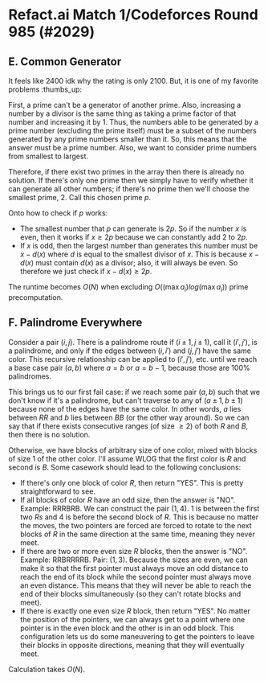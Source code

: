 # Refact.ai Match 1/Codeforces Round 985 (#2029)

## E. Common Generator
It feels like $2400$ idk why the rating is only $2100$. But, it is one of my favorite problems :thumbs_up:

First, a prime can't be a generator of another prime. Also, increasing a number by a divisor is the same thing as taking a prime factor of that number and increasing it by $1$. Thus, the numbers able to be generated by a prime number (excluding the prime itself) must be a subset of the numbers generated by any prime numbers smaller than it. So, this means that the answer must be a prime number. Also, we want to consider prime numbers from smallest to largest.

Therefore, if there exist two primes in the array then there is already no solution. If there's only one prime then we simply have to verify whether it can generate all other numbers; if there's no prime then we'll choose the smallest prime, $2$. Call this chosen prime $p$.

Onto how to check if $p$ works:
 - The smallest number that $p$ can generate is $2p$. So if the number $x$ is even, then it works if $x\ge{2p}$ because we can constantly add $2$ to $2p$.
 - If $x$ is odd, then the largest number than generates this number must be $x-d(x)$ where $d$ is equal to the smallest divisor of $x$. This is because $x-d(x)$ must contain $d(x)$ as a divisor; also, it will always be even. So therefore we just check if $x-d(x)\ge{2p}$.

The runtime becomes $O(N)$ when excluding $O((\max{a_i})log(\max{a_i}))$ prime precomputation.

## F. Palindrome Everywhere
Consider a pair $(i,j)$. There is a palindrome route if $(i\pm{1},j\pm{1})$, call it $(i',j')$, is a palindrome, and only if the edges between $(i,i')$ and $(j,j')$ have the same color. This recursive relationship can be applied to $(i',j')$, etc. until we reach a base case pair $(a,b)$ where $a=b$ or $a=b-1$, because those are 100% palindromes. 

This brings us to our first fail case: if we reach some pair $(a,b)$ such that we don't know if it's a palindrome, but can't traverse to any of $(a\pm{1},b\pm{1})$ because none of the edges have the same color. In other words, $a$ lies between $RR$ and $b$ lies between $BB$ (or the other way around). So we can say that if there exists consecutive ranges (of size $\ge{2}$) of both $R$ and $B$, then there is no solution.

Otherwise, we have blocks of arbitrary size of one color, mixed with blocks of size $1$ of the other color. I'll assume WLOG that the first color is $R$ and second is $B$. Some casework should lead to the following conclusions:
 - If there's only one block of color $R$, then return "YES". This is pretty straightforward to see.
 - If all blocks of color $R$ have an odd size, then the answer is "NO". Example: RRRBRB. We can construct the pair $(1,4)$. $1$ is between the first two $Rs$ and $4$ is before the second block of $R$. This is because no matter the moves, the two pointers are forced are forced to rotate to the next blocks of $R$ in the same direction at the same time, meaning they never meet.
 - If there are two or more even size $R$ blocks, then the answer is "NO". Example: RRBRRRRB. Pair: $(1,3)$. Because the sizes are even, we can make it so that the first pointer must always move an odd distance to reach the end of its block while the second pointer must always move an even distance. This means that they will never be able to reach the end of their blocks simultaneously (so they can't rotate blocks and meet).
 - If there is exactly one even size $R$ block, then return "YES". No matter the position of the pointers, we can always get to a point where one pointer is in the even block and the other is in an odd block. This configuration lets us do some maneuvering to get the pointers to leave their blocks in opposite directions, meaning that they will eventually meet.

Calculation takes $O(N)$.